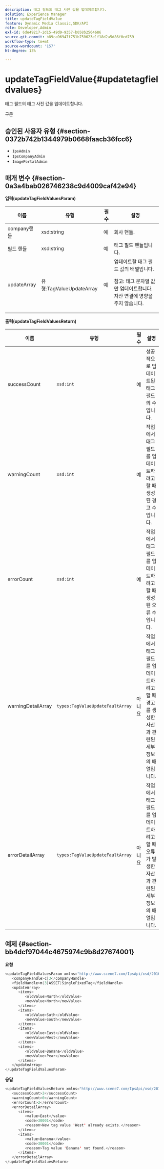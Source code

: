 ```yaml
---
description: 태그 필드의 태그 사전 값을 업데이트합니다.
solution: Experience Manager
title: updateTagFieldValue
feature: Dynamic Media Classic,SDK/API
role: Developer,Admin
exl-id: 6de49217-2d15-49d9-9357-b058b2564686
source-git-commit: b89ca96947f751b750623e1f18d2a5d86f0cd759
workflow-type: tm+mt
source-wordcount: '157'
ht-degree: 13%

---
```


# updateTagFieldValue{#updatetagfieldvalues}

태그 필드의 태그 사전 값을 업데이트합니다.

구문

## 승인된 사용자 유형 {#section-0372b742b1344979b0668faacb36fcc6}

* `IpsAdmin`
* `IpsCompanyAdmin`
* `ImagePortalAdmin`

## 매개 변수 {#section-0a3a4bab026746238c9d4009caf42e94}

**입력(updateTagFieldValuesParam)**

<table id="table_15F354FBC043464080BC975AE35E03A4"> 
 <thead> 
  <tr> 
   <th colname="col1" class="entry"> 이름 </th> 
   <th colname="col2" class="entry"> 유형 </th> 
   <th colname="col3" class="entry"> 필수 </th> 
   <th colname="col4" class="entry"> 설명 </th> 
  </tr> 
 </thead>
 <tbody> 
  <tr> 
   <td colname="col1"> <span class="codeph"> <span class="varname"> company핸들</span> </span> </td> 
   <td colname="col2"> <span class="codeph"> xsd:string</span> </td> 
   <td colname="col3"> 예 </td> 
   <td colname="col4"> 회사 핸들. </td> 
  </tr> 
  <tr> 
   <td colname="col1"> <span class="codeph"> <span class="varname"> 필드 핸들</span> </span> </td> 
   <td colname="col2"> <span class="codeph"> xsd:string</span> </td> 
   <td colname="col3"> 예 </td> 
   <td colname="col4"> 태그 필드 핸들입니다. </td> 
  </tr> 
  <tr> 
   <td colname="col1"> <span class="codeph"> <span class="varname"> updateArray</span> </span> </td> 
   <td colname="col2"> <span class="codeph"> 유형:TagValueUpdateArray</span> </td> 
   <td colname="col3"> 예 </td> 
   <td colname="col4">업데이트할 태그 필드 값의 배열입니다. <p>참고: 태그 문자열 값만 업데이트합니다. 자산 연결에 영향을 주지 않습니다. </p> </td> 
  </tr> 
 </tbody> 
</table>

**출력(updateTagFieldValuesReturn)**

| 이름 | 유형 | 필수 | 설명 |
|---|---|---|---|
| successCount | `xsd:int` | 예 | 성공적으로 업데이트된 태그 필드의 수입니다. |
| warningCount | `xsd:int` | 예 | 작업에서 태그 필드를 업데이트하려고 할 때 생성된 경고 수입니다. |
| errorCount | `xsd:int` | 예 | 작업에서 태그 필드를 업데이트하려고 할 때 생성된 오류 수입니다. |
| warningDetailArray | `types:TagValueUpdateFaultArray` | 아니요 | 작업에서 태그 필드를 업데이트하려고 할 때 경고를 생성한 자산과 관련된 세부 정보의 배열입니다. |
| errorDetailArray | `types:TagValueUpdateFaultArray` | 아니요 | 작업에서 태그 필드를 업데이트하려고 할 때 오류가 발생한 자산과 관련된 세부 정보의 배열입니다. |

## 예제 {#section-bb4dcf97044c4675974c9b8d27674001}

**요청**

```java
<updateTagFieldValuesParam xmlns="http://www.scene7.com/IpsApi/xsd/2010-01-31">
   <companyHandle>c|3</companyHandle>
   <fieldHandle>m|3|ASSET|SingleFixedTag</fieldHandle>
   <updateArray>
      <items>
         <oldValue>Nurth</oldValue>
         <newValue>North</newValue>
      </items>
      <items>
         <oldValue>Suth</oldValue>
         <newValue>South</newValue>
      </items>
      <items>
         <oldValue>East</oldValue>
         <newValue>West</newValue>
      </items>
      <items>
         <oldValue>Banana</oldValue>
         <newValue>Pear</newValue>
      </items>
   </updateArray>
</updateTagFieldValuesParam>
```

**응답**

```java {.line-numbers}
<updateTagFieldValuesReturn xmlns="http://www.scene7.com/IpsApi/xsd/2010-01-31">
   <successCount>2</successCount>
   <warningCount>0</warningCount>
   <errorCount>2</errorCount>
   <errorDetailArray>
      <items>
         <value>East</value>
         <code>30001</code>
         <reason>New tag value 'West' already exists.</reason>
      </items>
      <items>
         <value>Banana</value>
         <code>30001</code>
         <reason>Tag value 'Banana' not found.</reason>
      </items>
   </errorDetailArray>
</updateTagFieldValuesReturn>
```
